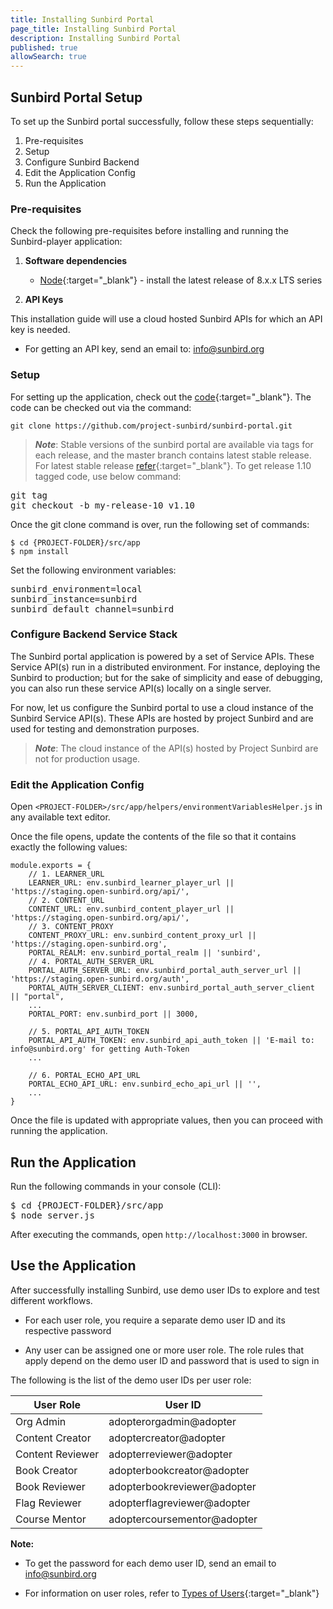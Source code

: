 ```yaml
---
title: Installing Sunbird Portal
page_title: Installing Sunbird Portal
description: Installing Sunbird Portal
published: true
allowSearch: true
---
```


## Sunbird Portal Setup

To set up the Sunbird portal successfully, follow these steps sequentially:

1. Pre-requisites 
2. Setup 
3. Configure Sunbird Backend
4. Edit the Application Config
5. Run the Application

### Pre-requisites

Check the following pre-requisites before installing and running the Sunbird-player application:

1. **Software dependencies**
	* [Node](https://nodejs.org/en/download/){:target="_blank"} - install the latest release of 8.x.x LTS series

2. **API Keys** 

This installation guide will use a cloud hosted Sunbird APIs for which an API key is needed.

- For getting an API key, send an email to: info@sunbird.org

### Setup 
For setting up the application, check out the [code](https://github.com/project-sunbird/sunbird-portal.git){:target="_blank"}. The code can be checked out via the command:
    
    git clone https://github.com/project-sunbird/sunbird-portal.git

> ***Note***: Stable versions of the sunbird portal are available via tags for each release, and the master branch contains latest stable release. For latest stable release [refer](https://github.com/project-sunbird/sunbird-portal/){:target="_blank"}. To get release 1.10 tagged code, use below command:

<pre>
git tag
git checkout -b my-release-10 v1.10
</pre>

Once the git clone command is over, run the following set of commands:
   
    $ cd {PROJECT-FOLDER}/src/app
    $ npm install

Set the following environment variables:

<pre>
sunbird_environment=local 
sunbird_instance=sunbird
sunbird_default_channel=sunbird
</pre>

### Configure Backend Service Stack

The Sunbird portal application is powered by a set of Service APIs. These Service API(s) run in a distributed environment. For instance, deploying the Sunbird to production; but for the sake of simplicity and ease of debugging, you can also run these service API(s) locally on a single server.

For now, let us configure the Sunbird portal to use a cloud instance of the Sunbird Service API(s). These APIs are hosted by project Sunbird and are used for testing and demonstration purposes. 

> ***Note***: The cloud instance of the API(s) hosted by Project Sunbird are not for production usage.

### Edit the Application Config

Open `<PROJECT-FOLDER>/src/app/helpers/environmentVariablesHelper.js` in any available text editor. 

Once the file opens, update the contents of the file so that it contains exactly the following values:

    module.exports = {
        // 1. LEARNER_URL   
        LEARNER_URL: env.sunbird_learner_player_url || 'https://staging.open-sunbird.org/api/',                    
        // 2. CONTENT_URL
        CONTENT_URL: env.sunbird_content_player_url || 'https://staging.open-sunbird.org/api/',                   
        // 3. CONTENT_PROXY  
        CONTENT_PROXY_URL: env.sunbird_content_proxy_url || 'https://staging.open-sunbird.org',                    
        PORTAL_REALM: env.sunbird_portal_realm || 'sunbird',
        // 4. PORTAL_AUTH_SERVER_URL
        PORTAL_AUTH_SERVER_URL: env.sunbird_portal_auth_server_url || 'https://staging.open-sunbird.org/auth',     
        PORTAL_AUTH_SERVER_CLIENT: env.sunbird_portal_auth_server_client || "portal",
        ...
        PORTAL_PORT: env.sunbird_port || 3000,
         	
        // 5. PORTAL_API_AUTH_TOKEN     
        PORTAL_API_AUTH_TOKEN: env.sunbird_api_auth_token || 'E-mail to: info@sunbird.org' for getting Auth-Token 
        ...
        
        // 6. PORTAL_ECHO_API_URL
        PORTAL_ECHO_API_URL: env.sunbird_echo_api_url || '',                                                       
        ...
    }

Once the file is updated with appropriate values, then you can proceed with running the application.           
 
## Run the Application

Run the following commands in your console (CLI):

<pre>
$ cd {PROJECT-FOLDER}/src/app
$ node server.js
</pre>

After executing the commands, open `http://localhost:3000` in browser.

## Use the Application  

After successfully installing Sunbird, use demo user IDs to explore and test different workflows.

* For each user role, you require a separate demo user ID and its respective password

* Any user can be assigned one or more user role. The role rules that apply depend on the demo user ID and password that is used to sign in 
 
The following is the list of the demo user IDs per user role:

User Role |	User ID
----------|----------
Org Admin | adopterorgadmin@adopter
Content Creator | adoptercreator@adopter 
Content Reviewer | adopterreviewer@adopter
Book Creator | adopterbookcreator@adopter 
Book Reviewer | adopterbookreviewer@adopter
Flag Reviewer | adopterflagreviewer@adopter
Course Mentor | adoptercoursementor@adopter

**Note:** 

* To get the password for each demo user ID, send an email to info@sunbird.org

* For information on user roles, refer to [Types of Users](features-documentation/userrole){:target="_blank"}
